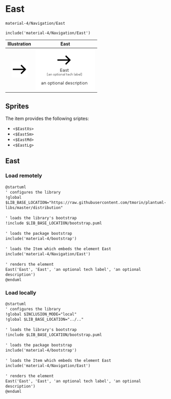 # East


```text
material-4/Navigation/East
```

```text
include('material-4/Navigation/East')
```



| Illustration | East |
| :---: | :---: |
| ![illustration for Illustration](../../material-4/Navigation/East.png) | ![illustration for East](../../material-4/Navigation/East.Local.png) |



## Sprites
The item provides the following sriptes:

- `<$EastXs>`
- `<$EastSm>`
- `<$EastMd>`
- `<$EastLg>`





## East

### Load remotely
```plantuml
@startuml
' configures the library
!global $LIB_BASE_LOCATION="https://raw.githubusercontent.com/tmorin/plantuml-libs/master/distribution"

' loads the library's bootstrap
!include $LIB_BASE_LOCATION/bootstrap.puml

' loads the package bootstrap
include('material-4/bootstrap')

' loads the Item which embeds the element East
include('material-4/Navigation/East')

' renders the element
East('East', 'East', 'an optional tech label', 'an optional description')
@enduml
```

### Load locally
```plantuml
@startuml
' configures the library
!global $INCLUSION_MODE="local"
!global $LIB_BASE_LOCATION="../.."

' loads the library's bootstrap
!include $LIB_BASE_LOCATION/bootstrap.puml

' loads the package bootstrap
include('material-4/bootstrap')

' loads the Item which embeds the element East
include('material-4/Navigation/East')

' renders the element
East('East', 'East', 'an optional tech label', 'an optional description')
@enduml
```

